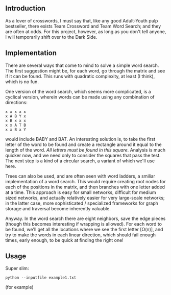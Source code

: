 
## Introduction

As a lover of crosswords, I must say that, like any good Adult-Youth pulp bestseller, there exists Team Crossword and Team Word Search; and they are often at odds. For this project, however, as long as you don't tell anyone, I will temporarily shift over to the Dark Side.

## Implementation

There are several ways that come to mind to solve a simple word search. The first suggestion might be, for each word, go through the matrix and see if it can be found. This runs with quadratic complexity, at least (I think), which is no fun. 

One version of the word search, which seems more complicated, is a cyclical version, wherein words can be made using any combination of directions:

```
x x x x x
x A B Y x
x B x x x
x x A T B
x x B x Y
```

would include BABY and BAT. An interesting solution is, to take the first letter of the word to be found and create a rectangle around it equal to the length of the word. *All letters must be found in this square.* Analysis is much quicker now, and we need only to consider the squares that pass the test.  The next step is a kind of a circular search, a variant of which we'll use here.

Trees can also be used, and are often seen with word ladders, a smiliar implementation of a word search. This would require creating root nodes for each of the positions in the matrix, and then branches with one letter added at a time. This approach is easy for small networks, difficult for medium sized networks, and actually relatively easier for very large-scale networks; in the latter case, more sophisticated / specialized frameworks for graph storage and traversal become inherently valuable.

Anyway. In the word search there are eight neighbors, save the edge pieces (though this becomes interesting if wrapping is allowed). For each word to be found, we'll get all the locations where we see the first letter [O(n)], and try to make the words in each linear direction, which should fail enough times, early enough, to be quick at finding the right one!

## Usage

Super slim: 

`python --inputfile example1.txt`

(for example)
